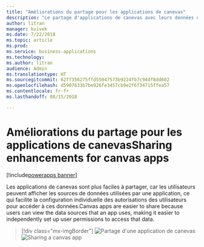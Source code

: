 ```yaml
---
title: "Améliorations du partage pour les applications de canevas"
description: "Le partage d'applications de canevas avec leurs données devient plus facile grâce à l'expérience en ligne."
author: litran
manager: kvivek
ms.date: 7/22/2018
ms.topic: article
ms.prod: 
ms.service: business-applications
ms.technology: 
ms.author: litran
audience: Admin
ms.translationtype: HT
ms.sourcegitcommit: 62ff356275ffd55047573b9224fb7c94df8dd602
ms.openlocfilehash: d5907633b7be926fe3457cb9e2f6f34715ffea57
ms.contentlocale: fr-fr
ms.lasthandoff: 08/15/2018

---
```

# <a name="sharing-enhancements-for-canvas-apps"></a><span data-ttu-id="4c13f-103">Améliorations du partage pour les applications de canevas</span><span class="sxs-lookup"><span data-stu-id="4c13f-103">Sharing enhancements for canvas apps</span></span>

[!include[powerapps banner](../includes/powerapps.md)]



<span data-ttu-id="4c13f-104">Les applications de canevas sont plus faciles à partager, car les utilisateurs peuvent afficher les sources de données utilisées par une application, ce qui facilite la configuration individuelle des autorisations des utilisateurs pour accéder à ces données.</span><span class="sxs-lookup"><span data-stu-id="4c13f-104">Canvas apps are easier to share because users can view the data sources that an app uses, making it easier to independently set up user permissions to access that data.</span></span> 

> [!div class="mx-imgBorder"]
> <span data-ttu-id="4c13f-105">![Partage d'une application de canevas](media/sharing-canvas-app.png  "Partage d'une application de canevas")</span><span class="sxs-lookup"><span data-stu-id="4c13f-105">![Sharing a canvas app](media/sharing-canvas-app.png  "Sharing a canvas app")</span></span>

